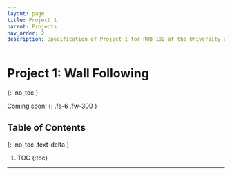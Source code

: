 ```yaml
---
layout: page
title: Project 1
parent: Projects
nav_order: 2
description: Specification of Project 1 for ROB 102 at the University of Michigan.
---
```


# Project 1: Wall Following
{: .no_toc }

Coming soon!
{: .fs-6 .fw-300 }

## Table of Contents
{: .no_toc .text-delta }

1. TOC
{:toc}

---
